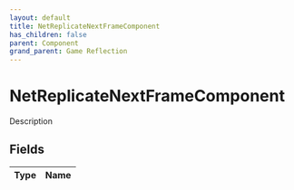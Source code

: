 ```yaml
---
layout: default
title: NetReplicateNextFrameComponent
has_children: false
parent: Component
grand_parent: Game Reflection
---
```

# NetReplicateNextFrameComponent
Description 

## Fields

| Type | Name |
|:-------------|:--------------|

